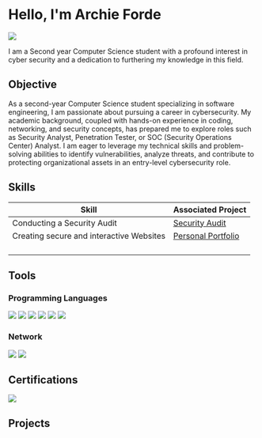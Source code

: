 # Hello, I'm Archie Forde
<a href="https://www.linkedin.com/in/archie-forde-234097265/"><img src="https://img.shields.io/badge/-LinkedIn-0072b1?&style=for-the-badge&logo=linkedin&logoColor=white" /></a>

I am a Second year Computer Science student with a profound interest in cyber security and a dedication to furthering my knowledge in this field.

## Objective

As a second-year Computer Science student specializing in software engineering, I am passionate about pursuing a career in cybersecurity. My academic background, coupled with hands-on experience in coding, networking, and security concepts, has prepared me to explore roles such as Security Analyst, Penetration Tester, or SOC (Security Operations Center) Analyst. I am eager to leverage my technical skills and problem-solving abilities to identify vulnerabilities, analyze threats, and contribute to protecting organizational assets in an entry-level cybersecurity role.

## Skills


| Skill                                         | Associated Project         |
|-----------------------------------------------|----------------------------|
|         Conducting a Security Audit           |  <a href="https://github.com/ArchieForde/Google-Cybersecurity-Portfolio/tree/d921d0ed2e56f3c7ea96e94ed196981f439a1383/1.%20Conducting-A-Security-Audit">Security Audit</a> |
|       Creating secure and interactive Websites|  <a href="">Personal Portfolio</a>                          |
|        | |
|    | |
|                | |
|  | |

## Tools

### Programming Languages
  <div>
    <img src="https://img.shields.io/badge/-Python-3776AB?&style=for-the-badge&logo=python&logoColor=white"" />
    <img src="https://img.shields.io/badge/-C%23-239120?&style=for-the-badge&logo=csharp&logoColor=white"" />
    <img src="https://img.shields.io/badge/-C%2B%2B-00599C?&style=for-the-badge&logo=c%2B%2B&logoColor=white" />
    <img src="https://img.shields.io/badge/-HTML5-E34F26?&style=for-the-badge&logo=html5&logoColor=white" />
    <img src="https://img.shields.io/badge/-CSS3-1572B6?&style=for-the-badge&logo=css3&logoColor=white" />
    <img src="https://img.shields.io/badge/-JavaScript-F7DF1E?&style=for-the-badge&logo=javascript&logoColor=white" />
  </div>

### Network
  <div>
    <img src="https://img.shields.io/badge/-Nmap-000000?&style=for-the-badge&logo=nmap&logoColor=white" />
     <img src="https://img.shields.io/badge/-Wireshark-1679A7?&style=for-the-badge&logo=Wireshark&logoColor=white" />
  </div>

## Certifications
  <div>
    <img src="https://img.shields.io/badge/Google%20Professional%20Cybersecurity-Professional%20Certificate-4285F4?&style=for-the-badge&logo=coursera&logoColor=white" />

  </div>

## Projects
